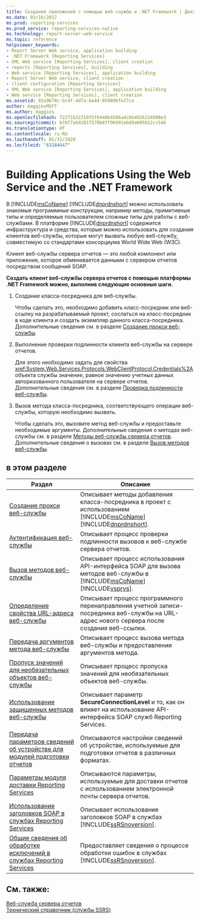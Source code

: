 ```yaml
---
title: Создание приложений с помощью веб-службы и .NET Framework | Документы Майкрософт
ms.date: 03/16/2017
ms.prod: reporting-services
ms.prod_service: reporting-services-native
ms.technology: report-server-web-service
ms.topic: reference
helpviewer_keywords:
- Report Server Web service, application building
- .NET Framework [Reporting Services]
- XML Web service [Reporting Services], client creation
- reports [Reporting Services], building
- Web service [Reporting Services], application building
- Report Server Web service, client creation
- client configuration [Reporting Services]
- XML Web service [Reporting Services], application building
- Web service [Reporting Services], client creation
ms.assetid: 92a9678c-bc4f-4d7a-ba44-85989bfe27ca
author: maggiesMSFT
ms.author: maggies
ms.openlocfilehash: f22f1b32318f5f6440b4506adcbb4926224908e3
ms.sourcegitcommit: b78f7ab9281f570b87f96991ebd9a095812cc546
ms.translationtype: HT
ms.contentlocale: ru-RU
ms.lasthandoff: 01/31/2020
ms.locfileid: "63284647"
---
```

# <a name="building-applications-using-the-web-service-and-the-net-framework"></a>Building Applications Using the Web Service and the .NET Framework
  В [!INCLUDE[msCoName](../../../includes/msconame-md.md)] [!INCLUDE[dnprdnshort](../../../includes/dnprdnshort-md.md)] можно использовать знакомые программные конструкции, например методы, примитивные типы и определяемые пользователем сложные типы для работы с веб-службами. В платформе [!INCLUDE[dnprdnshort](../../../includes/dnprdnshort-md.md)] содержится инфраструктура и средства, которые можно использовать для создания клиентов веб-службы, которые могут вызвать любую веб-службу, совместимую со стандартами консорциума World Wide Web (W3C).  
  
 Клиент веб-службы сервера отчетов — это любой компонент или приложение, которое обменивается данными с сервером отчетов посредством сообщений SOAP.  
  
 **Создать клиент веб-службы сервера отчетов с помощью платформы .NET Framework можно, выполнив следующие основные шаги.**  
  
1.  Создание класса-посредника для веб-службы.  
  
     Чтобы сделать это, необходимо добавить класс-посредник или веб-ссылку на разрабатываемый проект, сослаться на класс-посредник в коде клиента и создать экземпляр данного класса-посредника. Дополнительные сведения см. в разделе [Создание прокси веб-службы](../../../reporting-services/report-server-web-service/net-framework/creating-the-web-service-proxy.md).  
  
2.  Выполнение проверки подлинности клиента веб-службы на сервере отчетов.  
  
     Для этого необходимо задать для свойства <xref:System.Web.Services.Protocols.WebClientProtocol.Credentials%2A> объекта службы значение, равное значению учетных данных авторизованного пользователя на сервере отчетов. Дополнительные сведения см. в разделе [Проверка подлинности веб-службы](../../../reporting-services/report-server-web-service/net-framework/web-service-authentication.md).  
  
3.  Вызов метода класса-посредника, соответствующего операции веб-службы, которую необходимо вызвать.  
  
     Чтобы сделать это, вызовите метод веб-службы и предоставьте необходимые аргументы. Дополнительные сведения о методах веб-службы см. в разделе [Методы веб-службы сервера отчетов](../../../reporting-services/report-server-web-service/methods/report-server-web-service-methods.md). Дополнительные сведения о вызовах см. в разделе [Вызов методов веб-службы](../../../reporting-services/report-server-web-service/net-framework/calling-web-service-methods.md).  
  
## <a name="in-this-section"></a>в этом разделе  
  
|Раздел|Описание|  
|-----------|-----------------|  
|[Создание прокси веб-службы](../../../reporting-services/report-server-web-service/net-framework/creating-the-web-service-proxy.md)|Описывает методы добавления класса-посредника в проект с использованием [!INCLUDE[msCoName](../../../includes/msconame-md.md)] [!INCLUDE[dnprdnshort](../../../includes/dnprdnshort-md.md)].|  
|[Аутентификация веб-службы](../../../reporting-services/report-server-web-service/net-framework/web-service-authentication.md)|Описывает процесс проверки подлинности вызовов к веб-службе сервера отчетов.|  
|[Вызов методов веб-службы](../../../reporting-services/report-server-web-service/net-framework/calling-web-service-methods.md)|Описывает процесс использования API-интерфейса SOAP для вызова методов веб-службы в [!INCLUDE[msCoName](../../../includes/msconame-md.md)] [!INCLUDE[vsprvs](../../../includes/vsprvs-md.md)].|  
|[Определение свойства URL-адреса веб-службы](../../../reporting-services/report-server-web-service/net-framework/setting-the-url-property-of-the-web-service.md)|Описывает процесс программного перенаправления учетной записи-посредника веб-службы на URL-адрес нового сервера после создания веб-ссылки.|  
|[Передача аргументов метода веб-службы](../../../reporting-services/report-server-web-service/net-framework/supplying-web-service-method-arguments.md)|Описывает процесс вызова метода веб-службы и предоставления аргументов метода.|  
|[Пропуск значений для необязательных объектов веб-службы](../../../reporting-services/report-server-web-service/net-framework/omitting-values-for-optional-web-service-objects.md)|Описывает процесс пропуска значений для необязательных объектов веб-службы.|  
|[Использование защищенных методов веб-службы](../../../reporting-services/report-server-web-service/net-framework/using-secure-web-service-methods.md)|Описывает параметр **SecureConnectionLevel** и то, как он влияет на использование API-интерфейса SOAP служб Reporting Services.|  
|[Передача параметров сведений об устройстве для модулей подготовки отчетов](../../../reporting-services/report-server-web-service/net-framework/passing-device-information-settings-to-rendering-extensions.md)|Описываются настройки сведений об устройстве, используемые для подготовки отчетов в различных форматах.|  
|[Параметры модуля доставки Reporting Services](../../../reporting-services/report-server-web-service/net-framework/reporting-services-delivery-extension-settings.md)|Описываются параметры, используемые для доставки отчетов с использованием электронной почты сервера отчетов.|  
|[Использование заголовков SOAP в службах Reporting Services](../../../reporting-services/report-server-web-service-net-framework-soap-headers/using-reporting-services-soap-headers.md)|Описывает использование заголовков SOAP в службах [!INCLUDE[ssRSnoversion](../../../includes/ssrsnoversion-md.md)].|  
|[Общие сведения об обработке исключений в службах Reporting Services](../../../reporting-services/report-server-web-service-net-framework-exception-handling/introducing-exception-handling-in-reporting-services.md)|Предоставляет сведения о процессе обработки ошибок в службах [!INCLUDE[ssRSnoversion](../../../includes/ssrsnoversion-md.md)].|  
  
## <a name="see-also"></a>См. также:  
 [Веб-служба сервера отчетов](../../../reporting-services/report-server-web-service/report-server-web-service.md)   
 [Технический справочник (службы SSRS)](../../../reporting-services/technical-reference-ssrs.md)  
  
  

